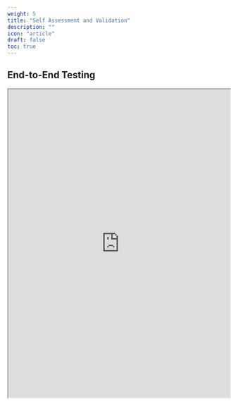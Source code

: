```yaml
---
weight: 5
title: "Self Assessment and Validation"
description: ""
icon: "article"
draft: false
toc: true
---
```


## End-to-End Testing

<iframe src="https://position-pal.github.io/gateway/reports/cucumber-report.html" width="100%" height="700"></iframe>
